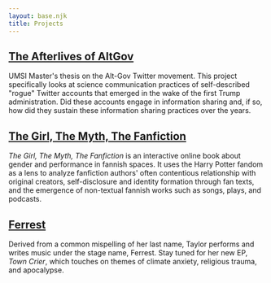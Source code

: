```yaml
---
layout: base.njk
title: Projects
---
```


<h2><a href='https://deepblue.lib.umich.edu/handle/2027.42/177353' target="_blank">The Afterlives of AltGov</a></h2>
<p>UMSI Master's thesis on the Alt-Gov Twitter movement. This project specifically looks at science communication practices of self-described "rogue" Twitter accounts that emerged in the wake of the first Trump administration. Did these accounts engage in information sharing and, if so, how did they sustain these information sharing practices over the years.
<h2><a href="https://scalar.taylorfaires.com/the-girl-the-myth-the-fanfiction/index" target="_blank">The Girl, The Myth, The Fanfiction</a></h2>
<p><em>The Girl, The Myth, The Fanfiction</em> is an interactive online book about gender and performance in fannish spaces. It uses the Harry Potter fandom as a lens to analyze fanfiction authors' often contentious relationship with original creators, self-disclosure and identity formation through fan texts, and the emergence of non-textual fannish works such as songs, plays, and podcasts.
<h2><a href="https://open.spotify.com/artist/1miP1mScGSFL7MvTeJqRNA" target="_blank">Ferrest</a></h2>
<p> Derived from a common mispelling of her last name, Taylor performs and writes music under the stage name, Ferrest. Stay tuned for her new EP, <em>Town Crier</em>, which touches on themes of climate anxiety, religious trauma, and apocalypse.
